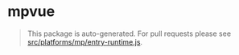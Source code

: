 # mpvue

> This package is auto-generated. For pull requests please see [src/platforms/mp/entry-runtime.js](https://github.com/Meituan-Dianping/mpvue/blob/master/src/platforms/mp/entry-runtime.js).
